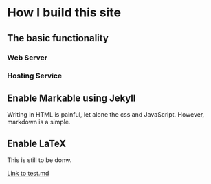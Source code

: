 # How I build this site




## The basic functionality


### Web Server


### Hosting Service







## Enable Markable using Jekyll

Writing in HTML is painful, let alone the css and JavaScript. However, markdown is a simple. 

## Enable LaTeX

This is still to be donw. 

[Link to test.md](test.md)




